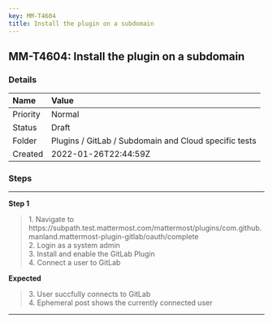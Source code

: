 ```yaml
---
key: MM-T4604
title: Install the plugin on a subdomain
---
```


## MM-T4604: Install the plugin on a subdomain

### Details

| Name     | Value                                                 |
| :------- | :---------------------------------------------------- |
| Priority | Normal                                                |
| Status   | Draft                                                 |
| Folder   | Plugins / GitLab / Subdomain and Cloud specific tests |
| Created  | 2022-01-26T22:44:59Z                                  |

### Steps

<hr/>

**Step 1**

> <article>1. Navigate to https://subpath.test.mattermost.com/mattermost/plugins/com.github.manland.mattermost-plugin-gitlab/oauth/complete<br />2. Login as a system admin<br />3. Install and enable the GitLab Plugin<br />4. Connect a user to GitLab</article>

**Expected**

> <article>3. User succfully connects to GitLab<br />4. Ephemeral post shows the currently connected user</article>

<hr/>
